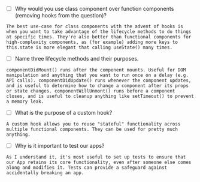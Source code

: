 - [ ] Why would you use class component over function components (removing hooks from the question)?

`The best use-case for class components with the advent of hooks is when you want to take advantage of the lifecycle methods to do things at specific times. They're also better than functional components for high-complexity components, as (for example) adding more keys to this.state is more elegant that calling useState() many times.`

- [ ] Name three lifecycle methods and their purposes.

`componentDidMount() runs after the component mounts. Useful for DOM manipulation and anything that you want to run once on a delay (e.g. API calls). componentDidUpdate() runs whenever the component updates, and is useful to determine how to change a component after its props or state changes. componentWillUnmont() runs before a component closes, and is useful to cleanup anything like setTimeout() to prevent a memory leak.`

- [ ] What is the purpose of a custom hook?

`A custom hook allows you to reuse "stateful" functionality across multiple functional components. They can be used for pretty much anything.`

- [ ] Why is it important to test our apps?

`As I understand it, it's most useful to set up tests to ensure that our App retains its core functionality, even after someone else comes along and modifies it. Tests can provide a safeguard against accidentally breaking an app.`
